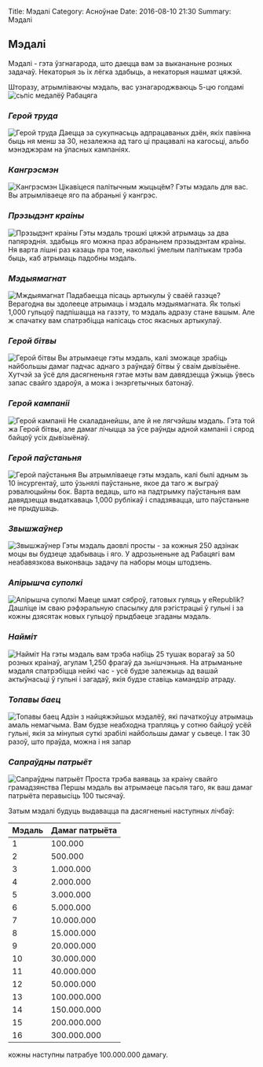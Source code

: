 
Title: Мэдалі
Category: Асноўнае
Date: 2016-08-10 21:30
Summary: Мэдалі

## Мэдалі

Мэдалі - гэта ўзгнагарода, што даецца вам за выкананьне розных задачаў. Некаторыя зь іх лёгка здабыць, а некаторыя нашмат цяжэй.

Шторазу, атрымліваючы мэдаль, вас узнагароджваюць 5-цю голдамі
![сьпіс медалёў](https://erepubliktuto.files.wordpress.com/2012/05/1-8-1.png?w=595)
Рабацяга

### _Герой труда_
![Герой труда](https://erepubliktuto.files.wordpress.com/2012/05/icon_achievement_hardworker_on.gif?w=595)
Даецца за сукупнасьць адпрацаваных дзён, якіх павінна быць ня менш за 30, незалежна ад таго ці працавалі на кагосьці, альбо мэнэджэрам на ўласных кампаніях.

### _Кангрэсмэн_
![Кангрэсмэн](https://erepubliktuto.files.wordpress.com/2012/05/icon_achievement_congressman_on.gif?w=595)
Цікавіцеся палітычным жыцьцём? Гэты мэдаль для вас. Вы атрымліваеце яго па абраньні ў кангрэс.

### _Прэзыдэнт краіны_
![Прэзыдэнт краіны](https://erepubliktuto.files.wordpress.com/2012/05/icon_achievement_president_on.gif?w=595)
Гэты мэдаль трошкі цяжэй атрымаць за два папярэднія. здабыць яго можна праз абраньнем прэзыдэнтам краіны. Ня варта лішні раз казаць пра тое, наколькі ўмелым палітыкам трэба быць, каб атрымаць падобны мэдаль.

### _Мэдыямагнат_
![Мждыямагнат](https://erepubliktuto.files.wordpress.com/2012/05/icon_achievement_mediamogul_on.gif?w=595)
Падабаецца пісаць артыкулы ў сваёй газэце? Верагодна вы здолееце атрымаць і мэдаль мэдыямагната. Як толькі 1,000 гульцоў падпішацца на газэту, то мэдаль адразу стане вашым. Але ж спачатку вам спатрэбіцца напісаць стос якасных артыкулаў.

### _Герой бітвы_
![Герой бітвы](https://erepubliktuto.files.wordpress.com/2012/05/icon_achievement_battlehero_on.gif?w=595)
Вы атрымаеце гэты мэдаль, калі зможаце зрабіць найбольшы дамаг падчас аднаго з раўндаў бітвы ў сваім дывізыёне. Хутчэй за ўсё для дасягненьня гэтае мэты вам давядзецца ўжыць ўвесь запас свайго здароўя, а можа і энэргетычных батонаў.

### _Герой кампаніі_
![Герой кампаніі](https://erepubliktuto.files.wordpress.com/2012/05/icon_achievement_campaignhero_on.gif?w=595)
Не скаладанейшы, але й не лягчэйшы мэдаль. Гэта той жа Герой бітвы, але дамаг лічыцца за ўсе раўнды адной кампаніі і сярод байцоў усіх дывізыёнаў.

### _Герой паўстаньня_
![Герой паўстаньня](https://erepubliktuto.files.wordpress.com/2012/05/icon_achievement_resistance_on.gif?w=595)
Вы атрымліваеце гэты мэдаль, калі былі адным зь 10 інсургентаў, што ўзьнялі паўстаньне, якое да таго ж выграў рэвалюцыйны бок. Варта ведаць, што на падтрымку паўстаньня вам давядзецца выдаткаваць 1,000 рублікаў і спадзявацца, што паўстаньне не прыдушаць.

### _Звышжаўнер_
![Звышжаўнер](https://erepubliktuto.files.wordpress.com/2012/05/icon_achievement_supersoldier_on1.gif?w=595)
Гэты мэдаль даовлі просты - за кожныя 250 адзінак моцы вы будзеце здабываць і яго. У адрозьненьне ад Рабацягі вам неабавязкова выконваць задачу па наборы моцы штодзень.

### _Апірышча суполкі_
![Апірышча суполкі](https://erepubliktuto.files.wordpress.com/2012/05/icon_achievement_society_builder_on.gif?w=595)
Маеце шмат сяброў, гатовых гуляць у eRepublik? Дашліце ім сваю рэфэральную спасылку для рэгістрацыі ў гульні і за кожны дзясятак новых гульцоў прыдбаеце згаданы мэдаль.

### _Найміт_
![Найміт](https://erepubliktuto.files.wordpress.com/2012/05/icon_achievement_mercenary_on.gif?w=595)
На гэты мэдаль вам трэба набіць 25 тушак ворагаў за 50 розных краінаў, агулам 1,250 фрагаў да зьнішчэньня. На атрыманьне мэдаля спатрэбіцца нейкі час - усё будзе залежыць ад вашай актыўнасьці ў гульні і загадаў, якія будзе ставіць камандзір атраду.

### _Топавы баец_
![Топавы баец](https://erepubliktuto.files.wordpress.com/2012/05/icon_achievement_top_fighter_on.gif?w=595)
Адзін з найцяжэйшых мэдалёў, які пачаткоўцу атрымаць амаль немагчыма. Вам будзе неабходна трапляць у сотню байцоў усёй гульні, якія за мінулыя суткі зрабілі найбольшы дамаг у сьвеце. І так 30 разоў, што праўда, можна і ня запар

### _Сапраўдны патрыёт_
![Сапраўдны патрыёт](https://erepubliktuto.files.wordpress.com/2012/05/icon_achievement_truepatriot_on.gif?w=595)
Проста трэба ваяваць за краіну свайго грамадзянства Першы мэдаль вы атрымаеце пасьля таго, як ваш дамаг патрыёта перавысіць 100 тысячаў.

Затым мэдалі будуць выдавацца па дасягненьні наступных лічбаў:

|Мэдаль|Дамаг патрыёта|
|---|---|
|1|	100.000|
|2|	500.000|
|3|	1.000.000|
|4|	2.000.000|
|5|	3.000.000|
|6|	5.000.000|
|7|	10.000.000|
|8|	15.000.000|
|9|	20.000.000|
|10|30.000.000|
|11|40.000.000|
|12|50.000.000|
|13|100.000.000|
|14|150.000.000|
|15|200.000.000|
|16|300.000.000|
кожны наступны патрабуе 100.000.000 дамагу.
